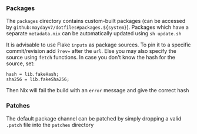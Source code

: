### Packages

The `packages` directory contains custom-built packages (can be accessed by `github:maydayv7/dotfiles#packages.${system}`). Packages which have a separate `metadata.nix` can be automatically updated using `sh update.sh`

It is advisable to use Flake `inputs` as package sources. To pin it to a specific commit/revision add `?rev=` after the `url`. Else you may also specify the source using `fetch` functions. In case you don't know the hash for the source, set:

```
hash = lib.fakeHash;
sha256 = lib.fakeSha256;
```

Then Nix will fail the build with an `error` message and give the correct hash

### Patches

The default package channel can be patched by simply dropping a valid `.patch` file into the `patches` directory
